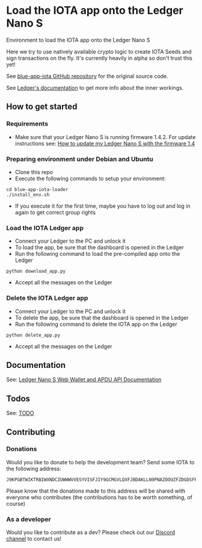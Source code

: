 # Load the IOTA app onto the Ledger Nano S
Environment to load the IOTA app onto the Ledger Nano S

Here we try to use natively available crypto logic to create IOTA Seeds and sign transactions on the fly. It's currently heavily in alpha so don't trust this yet!

See [blue-app-iota GitHub repository](https://github.com/IOTA-Ledger/blue-app-iota) for the original source code.

See [Ledger's documentation](http://ledger.readthedocs.io) to get more info about the inner workings.

## How to get started

### Requirements

- Make sure that your Ledger Nano S is running firmware 1.4.2.
For update instructions see: [How to update my Ledger Nano S with the firmware 1.4](https://support.ledgerwallet.com/hc/en-us/articles/360001340473-How-to-update-my-Ledger-Nano-S-with-the-firmware-1-4)

### Preparing environment under Debian and Ubuntu 

- Clone this repo
- Execute the following commands to setup your environment:
```
cd blue-app-iota-loader
./install_env.sh
```
- If you execute it for the first time, maybe you have to log out and log in again to get correct group rights

### Load the IOTA Ledger app

- Connect your Ledger to the PC and unlock it
- To load the app, be sure that the dashboard is opened in the Ledger
- Run the following command to load the pre-compiled app onto the Ledger
```
python download_app.py
```
- Accept all the messages on the Ledger

### Delete the IOTA Ledger app

- Connect your Ledger to the PC and unlock it
- To delete the app, be sure that the dashboard is opened in the Ledger
- Run the following command to delete the IOTA app on the Ledger
```
python delete_app.py
```
- Accept all the messages on the Ledger

## Documentation

See: [Ledger Nano S Web Wallet and APDU API Documentation](https://github.com/IOTA-Ledger/blue-app-iota/blob/master/Ledger%20Nano%20S%20Web%20Wallet%20and%20APDU%20API%20Documentation%20and%20implementation.md)

## Todos

See: [TODO](https://github.com/IOTA-Ledger/blue-app-iota/blob/master/TODO.md)

## Contributing

### Donations
Would you like to donate to help the development team? Send some IOTA to the following address:
```
J9KPGBTWIKTRBIWXNDCZUWWWVVESYVISFJIY9GCMGVLQXFJBDAKLLN9PNAZOOUZFZDGDSFPWCTJYILDF9WOEVDQVMY
```
Please know that the donations made to this address will be shared with everyone who contributes (the contributions has to be worth something, of course)

### As a developer
Would you like to contribute as a dev? Please check out our [Discord channel](https://discord.gg/U3qRjZj) to contact us!
